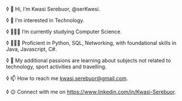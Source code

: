◊ 👋 Hi, I’m Kwasi Serebuor, @serKwesi.  

◊ 👀 I’m interested in Technology.  

◊ 👨🏽‍🎓 I’m currently studying Computer Science.  

◊ 👨🏽‍💻 Proficient in Python, SQL, Networking, with foundational skills in Java, Javascript, C#. 

◊ 💞️ My additional passions are learning about subjects not related to technology, sport activities and travelling. 

◊ 📫 How to reach me kwasi.serebuor@gmail.com. 

◊ 😉 Connect with me on https://www.linkedin.com/in/Kwasi-Serebuor.  




<!---
serKwesi/serKwesi is a ✨ special ✨ repository because its `README.md` (this file) appears on your GitHub profile.
You can click the Preview link to take a look at your changes.
--->
